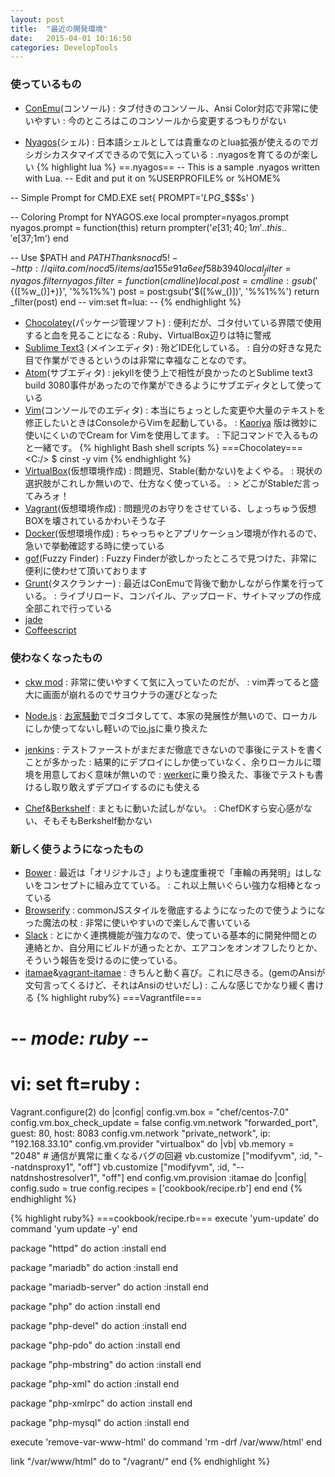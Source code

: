 ```yaml
---
layout: post
title:  "最近の開発環境"
date:   2015-04-01 10:16:50
categories: DevelopTools
---
```

### 使っているもの
- [ConEmu](https://github.com/Maximus5/ConEmu)(コンソール)
: タブ付きのコンソール、Ansi Color対応で非常に使いやすい
: 今のところはこのコンソールから変更するつもりがない

- [Nyagos](https://github.com/zetamatta/nyagos)(シェル)
: 日本語シェルとしては貴重なのとlua拡張が使えるのでガシガシカスタマイズできるので気に入っている
: .nyagosを育てるのが楽しい
{% highlight lua %}
==.nyagos==
-- This is a sample .nyagos written with Lua.
-- Edit and put it on %USERPROFILE% or %HOME%

-- Simple Prompt for CMD.EXE
set{
    PROMPT='$L$P$G$_$$$s'
}

-- Coloring Prompt for NYAGOS.exe
local prompter=nyagos.prompt
nyagos.prompt = function(this)
    return prompter('$e[31;40;1m'..this..'$e[37;1m')
end

-- Use $PATH and ${PATH} Thanks nocd5!
-- http://qiita.com/nocd5/items/aa155e91a6eef58b3940
local _filter = nyagos.filter
nyagos.filter = function(cmdline)
  local.post = cmdline:gsub('${([%w_()]+)}', '%%1%%')
  post = post:gsub('$([%w_()])', '%%1%%')
  return _filter(post)
end
-- vim:set ft=lua: --
{% endhighlight %}
- [Chocolatey](https://chocolatey.org/)(パッケージ管理ソフト)
: 便利だが、ゴタ付いている界隈で使用すると血を見ることになる
: Ruby、VirtualBox辺りは特に警戒
- [Sublime Text3](http://www.sublimetext.com/3) (メインエディタ)
: 殆どIDE化している。
: 自分の好きな見た目で作業ができるというのは非常に幸福なことなのです。
- [Atom](https://atom.io/)(サブエディタ)
: jekyllを使う上で相性が良かったのとSublime text3 build 3080事件があったので作業ができるようにサブエディタとして使っている
- [Vim](http://cream.sourceforge.net/)(コンソールでのエディタ)
: 本当にちょっとした変更や大量のテキストを修正したいときはConsoleからVimを起動している。
: [Kaoriya](http://www.kaoriya.net/software/vim/) 版は微妙に使いにくいのでCream for Vimを使用してます。
: 下記コマンドで入るものと一緒です。
{% highlight Bash shell scripts %}
===Chocolatey===
<C:/>
$ cinst -y vim
{% endhighlight %}
- [VirtualBox](https://www.virtualbox.org/)(仮想環境作成)
: 問題児、Stable(動かない)をよくやる。
: 現状の選択肢がこれしか無いので、仕方なく使っている。
: > どこがStableだ言ってみろォ！
- [Vagrant](https://www.virtualbox.org/)(仮想環境作成)
: 問題児のお守りをさせている、しょっちゅう仮想BOXを壊されているかわいそうな子
- [Docker](https://www.docker.com/)(仮想環境作成)
: ちゃっちゃとアプリケーション環境が作れるので、急いで挙動確認する時に使っている
- [gof](https://github.com/mattn/gof)(Fuzzy Finder)
: Fuzzy Finderが欲しかったところで見つけた、非常に便利に使わせて頂いております
- [Grunt](http://gruntjs.com/)(タスクランナー)
: 最近はConEmuで背後で動かしながら作業を行っている。
: ライブリロード、コンパイル、アップロード、サイトマップの作成全部これで行っている
- [jade]()
- [Coffeescript]()


### 使わなくなったもの
- [ckw mod](http://ckw-mod.github.io/)
: 非常に使いやすくて気に入っていたのだが、
: vim弄ってると盛大に画面が崩れるのでサヨウナラの運びとなった

- [Node.js](https://nodejs.org/)
: [お家騒動](http://yosuke-furukawa.hatenablog.com/entry/2014/12/25/104300)でゴタゴタしてて、本家の発展性が無いので、ローカルにしか使ってないし軽いので[io.js](https://iojs.org/ja/)に乗り換えた

- [jenkins](https://jenkins-ci.org/)
: テストファーストがまだまだ徹底できないので事後にテストを書くことが多かった
: 結果的にデプロイにしか使っていなく、余りローカルに環境を用意しておく意味が無いので
: [werker](http://wercker.com/)に乗り換えた、事後でテストも書けるし取り敢えずデプロイするのにも使える
- [Chef](https://www.chef.io/)&[Berkshelf](http://berkshelf.com/)
: まともに動いた試しがない。
: ChefDKすら安心感がない、そもそもBerkshelf動かない

### 新しく使うようになったもの
- [Bower](http://bower.io/)
: 最近は「オリジナルさ」よりも速度重視で「車輪の再発明」はしないをコンセプトに組み立てている。
: これ以上無いぐらい強力な相棒となっている
- [Browserify](http://browserify.org/)
: commonJSスタイルを徹底するようになったので使うようになった魔法の杖
: 非常に使いやすいので楽しんで書いている
- [Slack](https://slack.com/)
: とにかく連携機能が強力なので、使っている基本的に開発仲間との連絡とか、自分用にビルドが通ったとか、エアコンをオンオフしたりとか、そういう報告を受けるのに使っている。
- [itamae](https://github.com/itamae-kitchen/itamae)&[vagrant-itamae](https://github.com/chiastolite/vagrant-itamae)
: きちんと動く喜び。これに尽きる。(gemのAnsiが文句言ってくるけど、それはAnsiのせいだし)
: こんな感じでかなり緩く書ける
{% highlight ruby%}
===Vagrantfile===
# -*- mode: ruby -*-
# vi: set ft=ruby :
Vagrant.configure(2) do |config|
  config.vm.box = "chef/centos-7.0"
  config.vm.box_check_update = false
  config.vm.network "forwarded_port", guest: 80, host: 8083
  config.vm.network "private_network", ip: "192.168.33.10"
  config.vm.provider "virtualbox" do |vb|
    vb.memory = "2048"
    # 通信が異常に重くなるバグの回避
    vb.customize ["modifyvm", :id, "--natdnsproxy1", "off"]
    vb.customize ["modifyvm", :id, "--natdnshostresolver1", "off"]
  end
  config.vm.provision :itamae do |config|
    config.sudo = true
    config.recipes = ['cookbook/recipe.rb']
  end
end
{% endhighlight %}

{% highlight ruby%}
===cookbook/recipe.rb===
execute 'yum-update' do
  command 'yum update -y'
end

package "httpd" do
  action :install
end

package "mariadb" do
  action :install
end

package "mariadb-server" do
  action :install
end

package "php" do
  action :install
end

package "php-devel" do
  action :install
end

package "php-pdo" do
  action :install
end

package "php-mbstring" do
  action :install
end

package "php-xml" do
  action :install
end

package "php-xmlrpc" do
  action :install
end

package "php-mysql" do
  action :install
end

execute 'remove-var-www-html' do
  command 'rm -drf /var/www/html'
end

link "/var/www/html" do
  to "/vagrant/"
end
{% endhighlight %}
